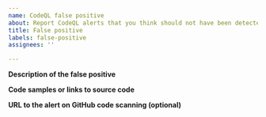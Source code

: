 ```yaml
---
name: CodeQL false positive
about: Report CodeQL alerts that you think should not have been detected (not applicable, not exploitable, etc.)
title: False positive
labels: false-positive
assignees: ''

---
```


**Description of the false positive**

<!-- Please explain briefly why you think it shouldn't be included. -->

**Code samples or links to source code**

<!--
For open source code: file links with line numbers on GitHub, for example:
https://github.com/github/codeql/blob/dc440aaee6695deb0d9676b87e06ea984e1b4ae5/javascript/ql/test/query-tests/Security/CWE-078/CommandInjection/exec-sh2.js#L10

For closed source code: (redacted) code samples that illustrate the problem, for example:

```
function execSh(command, options) {
    return cp.spawn(getShell(), ["-c", command], options) // <- command line injection
};
```
-->

**URL to the alert on GitHub code scanning (optional)**

<!--
1. Open the project on GitHub.com.
2. Switch to the `Security` tab.
3. Browse to the alert that you would like to report.
4. Copy and paste the page URL here.
-->
